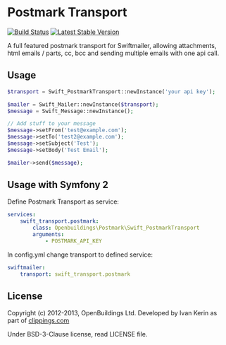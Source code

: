 # Postmark Transport

[![Build Status](https://travis-ci.org/OpenBuildings/postmark.png?branch=master)](https://travis-ci.org/OpenBuildings/postmark)
[![Latest Stable Version](https://poser.pugx.org/openbuildings/postmark/v/stable.png)](https://packagist.org/packages/openbuildings/postmark)

A full featured postmark transport for Swiftmailer, allowing attachments, html emails / parts, cc, bcc and sending multiple emails with one api call.

## Usage

```php
$transport = Swift_PostmarkTransport::newInstance('your api key');

$mailer = Swift_Mailer::newInstance($transport);
$message = Swift_Message::newInstance();

// Add stuff to your message
$message->setFrom('test@example.com');
$message->setTo('test2@example.com');
$message->setSubject('Test');
$message->setBody('Test Email');

$mailer->send($message);
```

## Usage with Symfony 2

Define Postmark Transport as service:

```yml
services:
    swift_transport.postmark:
        class: Openbuildings\Postmark\Swift_PostmarkTransport
        arguments:
            - POSTMARK_API_KEY
```

In config.yml change transport to defined service:

```yml
swiftmailer:
    transport: swift_transport.postmark
```
## License

Copyright (c) 2012-2013, OpenBuildings Ltd. Developed by Ivan Kerin as part of [clippings.com](http://clippings.com)

Under BSD-3-Clause license, read LICENSE file.

